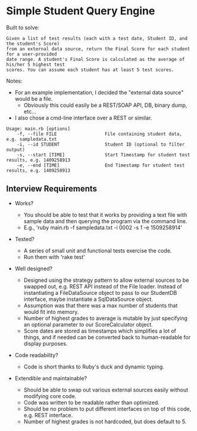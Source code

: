 # Simple Student Query Engine

Built to solve:
```
Given a list of test results (each with a test date, Student ID, and the student's Score)
from an external data source, return the Final Score for each student for a user-provided
date range. A student's Final Score is calculated as the average of his/her 5 highest test
scores. You can assume each student has at least 5 test scores.
```

Notes:
* For an example implementation, I decided the "external data source" would be a file.
  * Obviously this could easily be a REST/SOAP API, DB, binary dump, etc...
* I also chose a cmd-line interface over a REST or similar.

```
Usage: main.rb [options]
    -f, --file FILE                  File containing student data, e.g. sampledata.txt
    -i, --id STUDENT                 Student ID (optional to filter output)
    -s, --start [TIME]               Start Timestamp for student test results, e.g. 1409258913
    -e, --end [TIME]                 End Timestamp for student test results, e.g. 1409258913
```

## Interview Requirements

* Works?
  * You should be able to test that it works by providing a text file with sample data
and then querying the program via the command line.
  * E.g., 'ruby main.rb -f sampledata.txt -i 0002 -s 1 -e 1509258914'

* Tested?
  * A series of small unit and functional tests exercise the code.
  * Run them with 'rake test'

* Well designed?
  * Designed using the strategy pattern to allow external sources to be swapped out, e.g. REST API instead of the File loader. Instead of instantiating a FileDataSource object to pass to our StudentDB interface, maybe instantiate a SqlDataSource object.
  * Assumption was that there was a max number of students that would fit into memory.
  * Number of highest grades to average is mutable by just specifying an optional parameter to our ScoreCalculator object.
  * Score dates are stored as timestamps which simplifies a lot of things, and if needed can be converted back to human-readable for display purposes.

* Code readability?
  * Code is short thanks to Ruby's duck and dynamic typing.

* Extendible and maintainable?
  * Should be able to swap out various external sources easily without modifying core code.
  * Code was written to be readable rather than optimized.
  * Should be no problem to put different interfaces on top of this code, e.g. REST interface.
  * Number of highest grades is not hardcoded, but does default to 5.